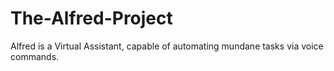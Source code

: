 # The-Alfred-Project
Alfred is a Virtual Assistant, capable of automating mundane tasks via voice commands.
